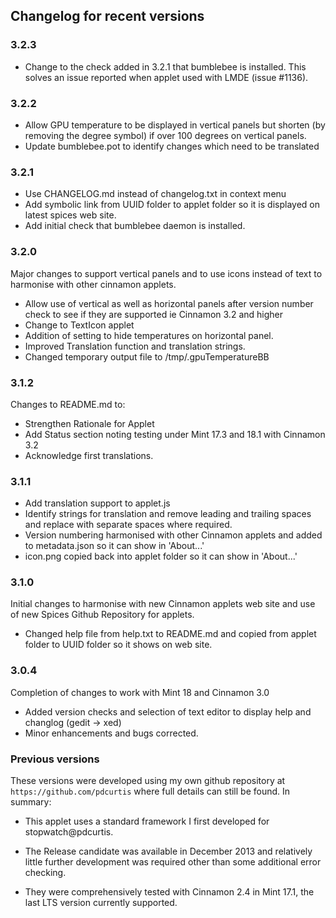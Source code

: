 ## Changelog for recent versions

### 3.2.3

 * Change to the check added in 3.2.1 that bumblebee is installed. This solves an issue reported when applet used with LMDE (issue #1136).

### 3.2.2

 * Allow GPU temperature to be displayed in vertical panels but shorten (by removing the degree symbol) if over 100 degrees on vertical panels.
 * Update bumblebee.pot to identify changes which need to be translated

### 3.2.1

 * Use CHANGELOG.md instead of changelog.txt in context menu
 * Add symbolic link from UUID folder to applet folder so it is displayed on latest spices web site.
 * Add initial check that bumblebee daemon is installed.

### 3.2.0

Major changes to support vertical panels and to use icons instead of text to harmonise with other cinnamon applets.

 * Allow use of vertical as well as horizontal panels after version number check to see if they are supported ie Cinnamon 3.2 and higher
 * Change to TextIcon applet
 * Addition of setting to hide temperatures on horizontal panel.
 * Improved Translation function and translation strings.
 * Changed temporary output file to /tmp/.gpuTemperatureBB

### 3.1.2

Changes to README.md to:

 * Strengthen Rationale for Applet
 * Add Status section noting testing under Mint 17.3 and 18.1 with Cinnamon 3.2
 * Acknowledge first translations.

### 3.1.1

 * Add translation support to applet.js
 * Identify strings for translation and remove leading and trailing spaces and replace with separate spaces where required.
 * Version numbering harmonised with other Cinnamon applets and added to metadata.json so it can show in 'About...'
 * icon.png copied back into applet folder so it can show in 'About...'

### 3.1.0

Initial changes to harmonise with new Cinnamon applets web site and use of new Spices Github Repository for applets.

* Changed help file from help.txt to README.md and copied from applet folder to UUID folder so it shows on web site.

### 3.0.4

Completion of changes to work with Mint 18 and Cinnamon 3.0

 * Added version checks and selection of text editor to display help and changlog  (gedit -> xed)
* Minor enhancements and bugs corrected.

### Previous versions


These versions were developed using my own github repository at ```https://github.com/pdcurtis``` where full details can still be found. In summary:

 * This applet uses a standard framework I first developed for stopwatch@pdcurtis.

 * The Release candidate was available in December 2013 and relatively little further development was required other than some additional error checking.

 * They were comprehensively tested with Cinnamon 2.4 in Mint 17.1, the last LTS version currently supported.
